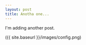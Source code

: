 ```yaml
---
layout: post
title: Anotha one...
---
```


I'm adding another post.

({{ site.baseurl }}/images/config.png)
